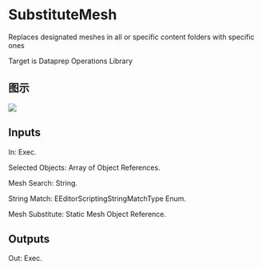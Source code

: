 # SubstituteMesh

Replaces designated meshes in all or specific content folders with specific ones

Target is Dataprep Operations Library

## 图示

![]($-20221218-18361031.png)

## Inputs

In: Exec.

Selected Objects: Array of Object References.

Mesh Search: String.

String Match: EEditorScriptingStringMatchType Enum.

Mesh Substitute: Static Mesh Object Reference.  

## Outputs

Out: Exec.

